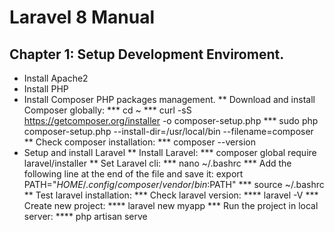# Laravel 8 Manual

## Chapter 1: Setup Development Enviroment.
* Install Apache2
* Install PHP
* Install Composer PHP packages management.
** Download and install Composer globally:
*** cd ~
*** curl -sS https://getcomposer.org/installer -o composer-setup.php
*** sudo php composer-setup.php --install-dir=/usr/local/bin --filename=composer
** Check composer installation:
*** composer --version
* Setup and install Laravel
** Install Laravel:
*** composer global require laravel/installer
** Set Laravel cli:
*** nano ~/.bashrc
*** Add the following line at the end of the file and save it: export PATH="$HOME/.config/composer/vendor/bin:$PATH"
*** source ~/.bashrc
** Test laravel installation:
*** Check laravel version:
**** laravel -V
*** Create new project:
**** laravel new myapp
*** Run the project in local server:
**** php artisan serve